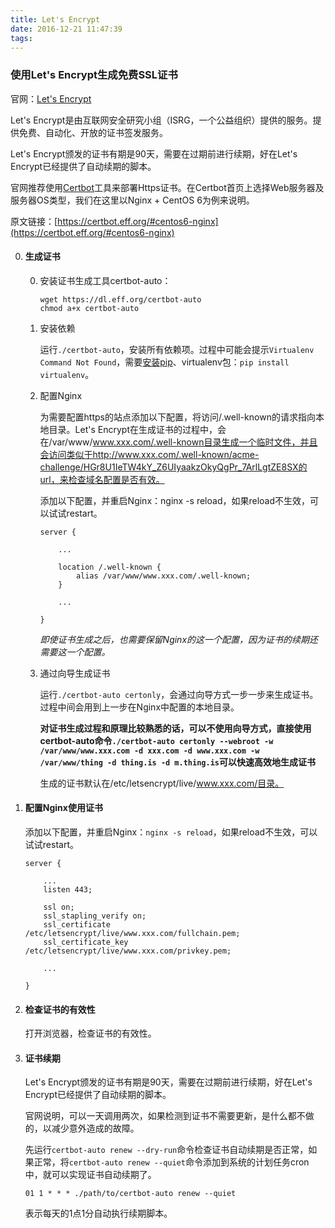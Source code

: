 ```yaml
---
title: Let's Encrypt
date: 2016-12-21 11:47:39
tags:
---
```


### 使用Let's Encrypt生成免费SSL证书

官网：[Let's Encrypt](https://letsencrypt.org/)

Let's Encrypt是由互联网安全研究小组（ISRG，一个公益组织）提供的服务。提供免费、自动化、开放的证书签发服务。

Let's Encrypt颁发的证书有期是90天，需要在过期前进行续期，好在Let's Encrypt已经提供了自动续期的脚本。

官网推荐使用[Certbot](https://certbot.eff.org/)工具来部署Https证书。在Certbot首页上选择Web服务器及服务器OS类型，我们在这里以Nginx + CentOS 6为例来说明。

原文链接：[https://certbot.eff.org/#centos6-nginx](https://certbot.eff.org/#centos6-nginx)

0. #### 生成证书

	0. 安装证书生成工具certbot-auto：

		```
		wget https://dl.eff.org/certbot-auto
		chmod a+x certbot-auto
		```
	0. 安装依赖

		运行```./certbot-auto```，安装所有依赖项。过程中可能会提示```Virtualenv Command Not Found```，需要[安装pip](https://pip.pypa.io/en/stable/installing/)、virtualenv包：```pip install virtualenv```。

	0. 配置Nginx
		
		为需要配置https的站点添加以下配置，将访问/.well-known的请求指向本地目录。Let's Encrypt在生成证书的过程中，会在/var/www/www.xxx.com/.well-known目录生成一个临时文件，并且会访问类似于http://www.xxx.com/.well-known/acme-challenge/HGr8U1IeTW4kY_Z6UIyaakzOkyQgPr_7ArlLgtZE8SX的url，来检查域名配置是否有效。

		添加以下配置，并重启Nginx：nginx -s reload，如果reload不生效，可以试试restart。
		
		```
		server {

			...			

			location /.well-known {
	        	alias /var/www/www.xxx.com/.well-known;
	    	}

			...

		}
		```

		*即使证书生成之后，也需要保留Nginx的这一个配置，因为证书的续期还需要这一个配置。*

	0. 通过向导生成证书

		运行```./certbot-auto certonly```，会通过向导方式一步一步来生成证书。过程中间会用到上一步在Nginx中配置的本地目录。

		**对证书生成过程和原理比较熟悉的话，可以不使用向导方式，直接使用certbot-auto命令```./certbot-auto certonly --webroot -w /var/www/www.xxx.com -d xxx.com -d www.xxx.com -w /var/www/thing -d thing.is -d m.thing.is```可以快速高效地生成证书**

		生成的证书默认在/etc/letsencrypt/live/www.xxx.com/目录。

0. #### 配置Nginx使用证书

	添加以下配置，并重启Nginx：```nginx -s reload```，如果reload不生效，可以试试restart。

	```
	server {

		...
		listen 443;

	    ssl on;
        ssl_stapling_verify on;
        ssl_certificate         /etc/letsencrypt/live/www.xxx.com/fullchain.pem;
        ssl_certificate_key     /etc/letsencrypt/live/www.xxx.com/privkey.pem;

		...

	}
	```

0. #### 检查证书的有效性

	打开浏览器，检查证书的有效性。

0. #### 证书续期

	Let's Encrypt颁发的证书有期是90天，需要在过期前进行续期，好在Let's Encrypt已经提供了自动续期的脚本。

	官网说明，可以一天调用两次，如果检测到证书不需要更新，是什么都不做的，以减少意外造成的故障。

	先运行```certbot-auto renew --dry-run```命令检查证书自动续期是否正常，如果正常，将```certbot-auto renew --quiet```命令添加到系统的计划任务cron中，就可以实现证书自动续期了。

	```
	01 1 * * * ./path/to/certbot-auto renew --quiet
	```
	表示每天的1点1分自动执行续期脚本。





